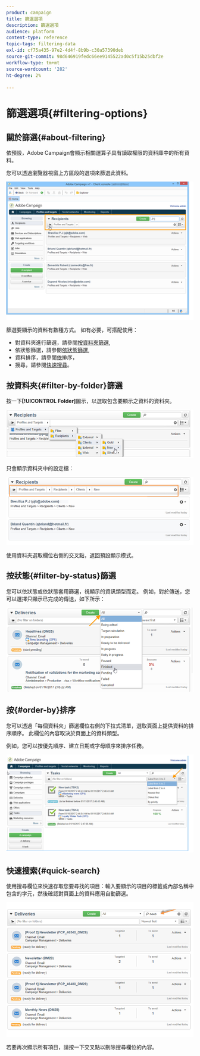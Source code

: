 ```yaml
---
product: campaign
title: 篩選選項
description: 篩選選項
audience: platform
content-type: reference
topic-tags: filtering-data
exl-id: cf75a435-97e2-4d4f-8b9b-c30a57390deb
source-git-commit: 98d646919fedc66ee9145522ad0c5f15b25dbf2e
workflow-type: tm+mt
source-wordcount: '282'
ht-degree: 2%

---
```


# 篩選選項{#filtering-options}

## 關於篩選{#about-filtering}

依預設，Adobe Campaign會顯示相關運算子具有讀取權限的資料庫中的所有資料。

您可以透過瀏覽器視窗上方區段的選項來篩選此資料。

![](assets/filter_web_zone.png)

篩選要顯示的資料有數種方式。 如有必要，可搭配使用：

* 對資料夾進行篩選，請參閱[按資料夾篩選](#filter-by-folder),
* 依狀態篩選，請參閱[依狀態篩選](#filter-by-status),
* 資料排序，請參閱[依](#order-by)排序，
* 搜尋，請參閱[快速搜尋](#quick-search)。

## 按資料夾{#filter-by-folder}篩選

按一下&#x200B;**[!UICONTROL Folder]**&#x200B;圖示，以選取包含要顯示之資料的資料夾。

![](assets/filter_web_select_folder.png)

只會顯示資料夾中的設定檔：

![](assets/filter_web_folder_display.png)

使用資料夾選取欄位右側的交叉點，返回預設顯示模式。

## 按狀態{#filter-by-status}篩選

您可以依狀態或依狀態套用篩選，視顯示的資訊類型而定。 例如，對於傳送，您可以選擇只顯示已完成的傳送，如下所示：

![](assets/d_ncs_user_interface_filter_delivery.png)

## 按{#order-by}排序

您可以透過「每個資料夾」篩選欄位右側的下拉式清單，選取頁面上提供資料的排序順序。 此欄位的內容取決於頁面上的資料類型。

例如，您可以按優先順序、建立日期或字母順序來排序任務。

![](assets/order_data_sample.png)

## 快速搜索{#quick-search}

使用搜尋欄位來快速存取您要尋找的項目：輸入要顯示的項目的標籤或內部名稱中包含的字元，然後確認對頁面上的資料應用自動篩選。

![](assets/d_ncs_user_interface_filter_search.png)

若要再次顯示所有項目，請按一下交叉點以刪除搜尋欄位的內容。
